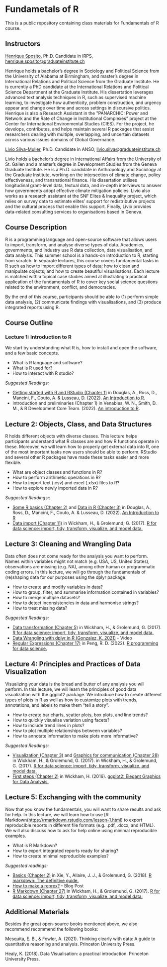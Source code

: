 # Fundametals of R

This is a public repository containing class materials for Fundamentals of R course.

## Instructors 

[Henrique Sposito](http://henriquesposito.com/), Ph.D. Candidate in IRPS, henrique.sposito@graduateinstitute.ch

Henrique holds a bachelor’s degree in Sociology and Political Science from the University of Alabama at Birmingham, and master’s degree in International Relations and Political Science from the Graduate Institute. He is currently a PhD candidate at the International Relations and Political Science Department at the Graduate Institute. His dissertation leverages advanced text analysis techniques in R, such as supervised machine learning, to investigate how authenticity, problem construction, and urgency appear and change over time and across settings in discursive politics. Henrique is also a Research Assistant in the "PANARCHIC: Power and Network and the Rate of Change in Institutional Complexes" project at the Center for International Environmental Studies (CIES). For the project, he develops, contributes, and helps maintain several R packages that assist researchers dealing with multiple, overlapping, and uncertain datasets across various issues domains of Global Governance.

[Livio Silva-Muller](https://www.silvamuller.com/), Ph.D. Candidate in ANSO, livio.silva@graduateinstitute.ch

Livio holds a bachelor’s degree in International Affairs from the University of St. Gallen and a master’s degree in Development Studies from the Geneva Graduate Institute. He is a Ph.D. candidate in Anthropology and Sociology at the Graduate Institute, working on the intersection of climate change, policy effectiveness, and transnational finance. His dissertation utilises longitudinal grant-level data, textual data, and in-depth interviews to answer how governments adopt effective climate mitigation policies. Livio also works as a research assistant at the SNF Elites & Inequality project, which relies on survey data to estimate elites’ support for redistributive projects and the cultural process that enable this support. Finally, Livio provides data-related consulting services to organisations based in Geneva.

## Course Description

R is a programming language and open-source software that allows users to import, transform, and analyse diverse types of data. Academics, governments, and industry use R data collection, data visualisation, and data analysis. This summer school is a hands-on introduction to R, starting from scratch. In separate lectures, this course  covers fundamental tasks in R such as how to import different types of data; how to clean and manipulate objects; and how to create beautiful visualisations. Each lecture is matched with a topical case studies aimed at illustrating a practical application of the fundamentals of R to cover key social science questions related to the environment, conflict, and democracies.

By the end of this course, participants should be able to (1) perform simple data analysis, (2) communicate findings with visualisations, and (3) produce integrated reports using R.

## Course Outline

### Lecture 1: Introduction to R

We start by understanding what R is, how to install and open the software, and a few basic concepts.

- What is R language and software?
- What is R used for?
- How to interact with R studio?

*Suggested Readings:*

- [Getting started with R and RStudio (Chapter 1)](https://intro2r.com/chap1.html) in Douglas, A., Ross, D., Mancini, F., Couto, A. & Lusseau, D. (2022). [An Introduction to R](https://intro2r.com/).
- Introduction and preliminaries (Chapter 1) in Venables, W. N., Smith, D. M., & R
Development Core Team. (2022). [An introduction to R](https://cran.r-project.org/doc/manuals/r-release/R-intro.pdf).

## Lecture 2: Objects, Class, and Data Structures

R holds different objects with diverse classes. This lecture helps participants understand what R classes are and how R functions operate in these. Moreover, we will learn how to properly get external data into R, one of the most important tasks new users should be able to perform. RStudio and several other R packages have made these tasks easier and more flexible.

- What are object classes and functions in R?
- How to perform arithmetic operations in R?
- How to import text (.csv) and excel (.xlsx) files to R?
- How to explore newly imported data in R?

*Suggested Readings:*:

- [Some R basics (Chapter 2)](https://intro2r.com/basics_r.html) and [Data in R (Chapter 3)](https://intro2r.com/data_r.html) in Douglas, A., Ross, D., Mancini, F., Couto, A. & Lusseau, D. (2022). [An Introduction to R](https://intro2r.com/)
- [Data import (Chapter 11)](https://r4ds.had.co.nz/data-import.html) in Wickham, H., & Grolemund, G. (2017).  [R for data science: import, tidy, transform, visualize, and model data.](https://r4ds.had.co.nz/index.html)

## Lecture 3: Cleaning and Wrangling Data

Data often does not come ready for the analysis you want to perform. Names within
variables might not match (e.g. USA, US, United States), observations are missing (e.g. NA), among other human or programmatic coding errors. In this lecture, we will go through the fundamentals of (re)shaping data for our purposes using the dplyr package.

- How to create and modify variables in data?
- How to group, filter, and summarise information contained in variables?
- How to merge multiple datasets?
- How to detect inconsistencies in data and harmonise strings?
- How to treat missing data?

*Suggested Readings:*

- [Data transformation (Chapter 5)](https://r4ds.had.co.nz/transform.html) in Wickham, H., & Grolemund, G. (2017).  [R for data science: import, tidy, transform, visualize, and model data.](https://r4ds.had.co.nz/index.html)
- [Data Wrangling with dplyr in R (Gonzalez, K. 2021)](https://www.youtube.com/watch?v=L1kRVGv6NC8) - Video
- [Regular Expressions (Chapter 17)](https://bookdown.org/rdpeng/rprogdatascience/regular-expressions.html) in Peng, R. D. (2022). [R programming for data science.](https://bookdown.org/rdpeng/rprogdatascience/)

## Lecture 4: Principles and Practices of Data Visualization

Visualizing your data is the bread and butter of any analysis you will perform. In this lecture, we will learn the principles of good data visualization with the ggplot2 package. We introduce how to create different types of plots in R as well as how to customize plots with trends, annotations, and labels to make them “tell a story”.

- How to create bar charts, scatter plots, box plots, and line trends?
- How to quickly visualise variation using facets?
- How to include trend lines in plots?
- How to plot multiple relationships between variables?
- How to annotate information to make plots more informative?

*Suggested Readings:*

- [Visualization (Chapter 3)](https://r4ds.had.co.nz/data-visualisation.html) and [Graphics for communication (Chapter 28)](https://r4ds.had.co.nz/graphics-for-communication.html) in Wickham, H., & Grolemund, G. (2017). in Wickham, H., & Grolemund, G. (2017). [R for data science: import, tidy, transform, visualize, and model data.](https://r4ds.had.co.nz/index.html)
- [First steps (Chapter 2)](https://ggplot2-book.org/getting-started.html) in Wickham, H. (2016). [ggplot2: Elegant Graphics for Data Analysis.](https://ggplot2-book.org/)

## Lecture 5: Exchanging with the community

Now that you know the fundamentals, you will want to share results and ask for help. In this lecture, we will learn how to use [R Markdown(https://rmarkdown.rstudio.com/lesson-1.html) to export reproducible reports in different file formats (e.g. .pdf, .docx, and HTML). We will also discuss how to ask for help online using minimal reproducible examples.

- What is R Markdown?
- How to export integrated reports ready for sharing?
- How to create minimal reproducible examples?

*Suggested readings:*

- [Basics (Chapter 2)](https://bookdown.org/yihui/rmarkdown/basics.html) in Xie, Y., Allaire, J. J., & Grolemund, G. (2018). [R markdown: The definitive guide.](https://bookdown.org/yihui/rmarkdown/)
- [How to make a reprex?](https://www.r-bloggers.com/2020/10/how-to-make-a-reprex/) - Blog Post
- [R Markdown (Chapter 27)](https://r4ds.had.co.nz/r-markdown.html) in Wickham, H., & Grolemund, G. (2017). [R for data science: import, tidy, transform, visualize, and model data.](https://r4ds.had.co.nz/index.html)

## Additional Materials

Besides the great open-source books mentioned above, we also recommend recommend the following books:

Mesquita, E. B., & Fowler, A. (2021). Thinking clearly with data: A guide to quantitative reasoning and analysis. Princeton University Press.

Healy, K. (2018). Data Visualisation: a practical introduction. Princeton University Press.
